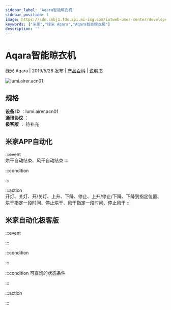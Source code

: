 ```yaml
---
sidebar_label: 'Aqara智能晾衣机'
sidebar_position: 1
image: https://cdn.cnbj1.fds.api.mi-img.com/iotweb-user-center/developer_1679069105480mKav7Vts.png?GalaxyAccessKeyId=AKVGLQWBOVIRQ3XLEW&Expires=9223372036854775807&Signature=AdEQ5QrUCze3xqvLxqgCpCAs8AI=
keywords: ["米家","绿米 Aqara","Aqara智能晾衣机"]
description: ''
---
```



# Aqara智能晾衣机

绿米 Aqara | 2019/5/28 发布 | [产品百科](https://home.mi.com/webapp/content/baike/product/index.html?model=lumi.airer.acn01/) | [说明书](https://home.mi.com/views/introduction.html?model=lumi.airer.acn01&region=cn)

![lumi.airer.acn01](https://cdn.cnbj1.fds.api.mi-img.com/iotweb-user-center/developer_1679069105480mKav7Vts.png?GalaxyAccessKeyId=AKVGLQWBOVIRQ3XLEW&Expires=9223372036854775807&Signature=AdEQ5QrUCze3xqvLxqgCpCAs8AI=)

## 规格  
> 
**设备 ID** ：lumi.airer.acn01  
**通讯协议** ：  
**极客版**  ： 待补充 


## 米家APP自动化  

:::event  
烘干自动结束、风干自动结束
:::

:::condition  

:::

:::action   
开灯、关灯、开/关灯、上升、下降、停止、上升/停止/下降、下降到指定位置、烘干指定一段时间、停止烘干、风干指定一段时间、停止风干
:::

## 米家自动化极客版  

:::event  

:::

:::condition  

:::

:::condition 可查询的状态条件  

:::

:::action  

:::
